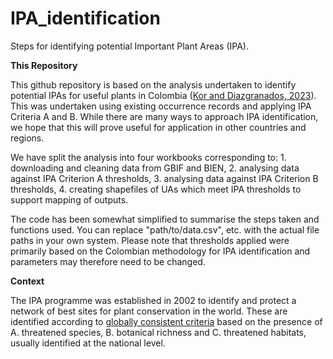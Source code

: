 # IPA_identification
Steps for identifying potential Important Plant Areas (IPA).

**This Repository**

This github repository is based on the analysis undertaken to identify potential IPAs for useful plants in Colombia ([Kor and Diazgranados, 2023](https://www.researchgate.net/publication/372187721_Identifying_important_plant_areas_for_useful_plant_species_in_Colombia)). This was undertaken using existing occurrence records and applying IPA Criteria A and B. While there are many ways to approach IPA identification, we hope that this will prove useful for application in other countries and regions. 

We have split the analysis into four workbooks corresponding to: 1. downloading and cleaning data from GBIF and BIEN, 2. analysing data against IPA Criterion A thresholds, 3. analysing data against IPA Criterion B thresholds, 4. creating shapefiles of UAs which meet IPA thresholds to support mapping of outputs. 

The code has been somewhat simplified to summarise the steps taken and functions used. You can replace "path/to/data.csv", etc. with the actual file paths in your own system. Please note that thresholds applied were primarily based on the Colombian methodology for IPA identification and parameters may therefore need to be changed.

**Context**

The IPA programme was established in 2002 to identify and protect a network of best sites for plant conservation in the world. These are identified according to [globally consistent criteria](https://link.springer.com/article/10.1007/s10531-017-1336-6) based on the presence of A. threatened species, B. botanical richness and C. threatened habitats, usually identified at the national level.
